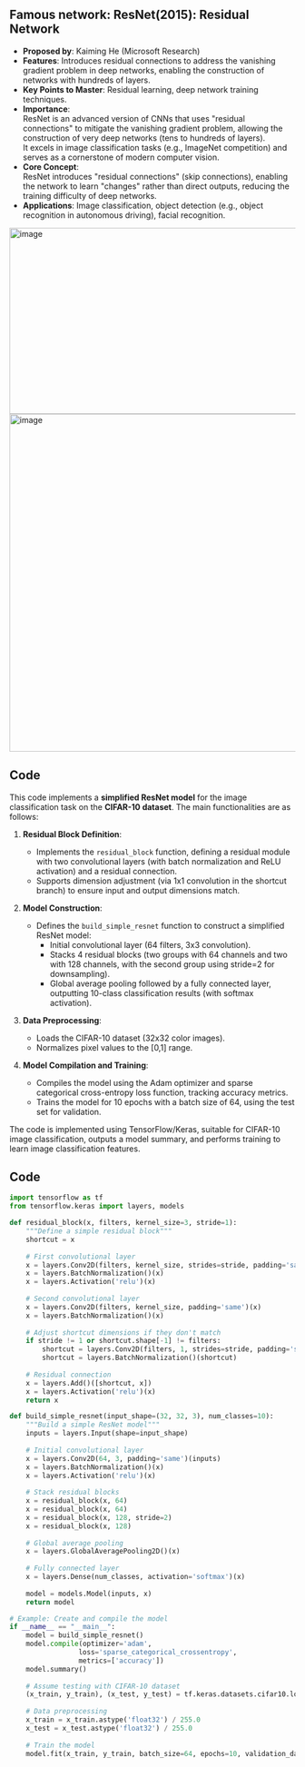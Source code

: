 ## Famous network: ResNet(2015): Residual Network
- **Proposed by**: Kaiming He (Microsoft Research)  
- **Features**: Introduces residual connections to address the vanishing gradient problem in deep networks, enabling the construction of networks with hundreds of layers.  
- **Key Points to Master**: Residual learning, deep network training techniques.  
- **Importance**:  
ResNet is an advanced version of CNNs that uses "residual connections" to mitigate the vanishing gradient problem, allowing the construction of very deep networks (tens to hundreds of layers).  
It excels in image classification tasks (e.g., ImageNet competition) and serves as a cornerstone of modern computer vision.  
- **Core Concept**:  
ResNet introduces "residual connections" (skip connections), enabling the network to learn "changes" rather than direct outputs, reducing the training difficulty of deep networks.  
- **Applications**: Image classification, object detection (e.g., object recognition in autonomous driving), facial recognition.  
<img width="570" height="328" alt="image" src="https://github.com/user-attachments/assets/4c111489-898f-4412-9e70-336ec2320f03" />  
<img width="850" height="595" alt="image" src="https://github.com/user-attachments/assets/ee800edc-db6e-4cde-84d9-0d396ca69e58" />  

## Code

This code implements a **simplified ResNet model** for the image classification task on the **CIFAR-10 dataset**. The main functionalities are as follows:

1. **Residual Block Definition**:
   - Implements the `residual_block` function, defining a residual module with two convolutional layers (with batch normalization and ReLU activation) and a residual connection.
   - Supports dimension adjustment (via 1x1 convolution in the shortcut branch) to ensure input and output dimensions match.

2. **Model Construction**:
   - Defines the `build_simple_resnet` function to construct a simplified ResNet model:
     - Initial convolutional layer (64 filters, 3x3 convolution).
     - Stacks 4 residual blocks (two groups with 64 channels and two with 128 channels, with the second group using stride=2 for downsampling).
     - Global average pooling followed by a fully connected layer, outputting 10-class classification results (with softmax activation).

3. **Data Preprocessing**:
   - Loads the CIFAR-10 dataset (32x32 color images).
   - Normalizes pixel values to the [0,1] range.

4. **Model Compilation and Training**:
   - Compiles the model using the Adam optimizer and sparse categorical cross-entropy loss function, tracking accuracy metrics.
   - Trains the model for 10 epochs with a batch size of 64, using the test set for validation.

The code is implemented using TensorFlow/Keras, suitable for CIFAR-10 image classification, outputs a model summary, and performs training to learn image classification features.

## Code

```python
import tensorflow as tf
from tensorflow.keras import layers, models

def residual_block(x, filters, kernel_size=3, stride=1):
    """Define a simple residual block"""
    shortcut = x
    
    # First convolutional layer
    x = layers.Conv2D(filters, kernel_size, strides=stride, padding='same')(x)
    x = layers.BatchNormalization()(x)
    x = layers.Activation('relu')(x)
    
    # Second convolutional layer
    x = layers.Conv2D(filters, kernel_size, padding='same')(x)
    x = layers.BatchNormalization()(x)
    
    # Adjust shortcut dimensions if they don't match
    if stride != 1 or shortcut.shape[-1] != filters:
        shortcut = layers.Conv2D(filters, 1, strides=stride, padding='same')(shortcut)
        shortcut = layers.BatchNormalization()(shortcut)
    
    # Residual connection
    x = layers.Add()([shortcut, x])
    x = layers.Activation('relu')(x)
    return x

def build_simple_resnet(input_shape=(32, 32, 3), num_classes=10):
    """Build a simple ResNet model"""
    inputs = layers.Input(shape=input_shape)
    
    # Initial convolutional layer
    x = layers.Conv2D(64, 3, padding='same')(inputs)
    x = layers.BatchNormalization()(x)
    x = layers.Activation('relu')(x)
    
    # Stack residual blocks
    x = residual_block(x, 64)
    x = residual_block(x, 64)
    x = residual_block(x, 128, stride=2)
    x = residual_block(x, 128)
    
    # Global average pooling
    x = layers.GlobalAveragePooling2D()(x)
    
    # Fully connected layer
    x = layers.Dense(num_classes, activation='softmax')(x)
    
    model = models.Model(inputs, x)
    return model

# Example: Create and compile the model
if __name__ == "__main__":
    model = build_simple_resnet()
    model.compile(optimizer='adam',
                 loss='sparse_categorical_crossentropy',
                 metrics=['accuracy'])
    model.summary()
    
    # Assume testing with CIFAR-10 dataset
    (x_train, y_train), (x_test, y_test) = tf.keras.datasets.cifar10.load_data()
    
    # Data preprocessing
    x_train = x_train.astype('float32') / 255.0
    x_test = x_test.astype('float32') / 255.0
    
    # Train the model
    model.fit(x_train, y_train, batch_size=64, epochs=10, validation_data=(x_test, y_test))

```
